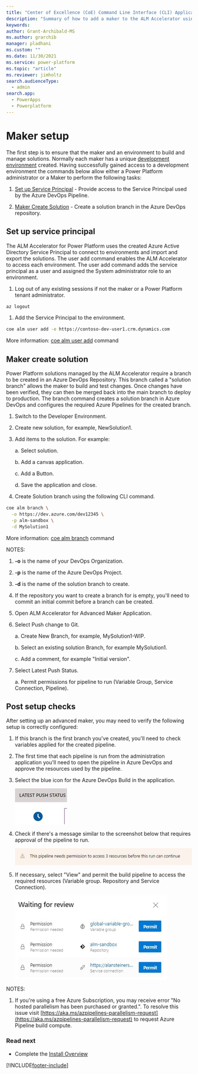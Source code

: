 ```yaml
---
title: "Center of Excellence (CoE) Command Line Interface (CLI) Application Lifecycle Management (ALM) Accelerator maker setup"
description: "Summary of how to add a maker to the ALM Accelerator using the Center of Excellence (CoE) Command Line Interface (CLI)"
keywords: 
author: Grant-Archibald-MS
ms.author: grarchib
manager: pladhani
ms.custom: ""
ms.date: 11/30/2021
ms.service: power-platform
ms.topic: "article"
ms.reviewer: jimholtz
search.audienceType: 
  - admin
search.app: 
  - PowerApps
  - Powerplatform
---
```


# Maker setup

The first step is to ensure that the maker and an environment to build and manage solutions. Normally each maker has a unique [development environment](./development-environments.md) created. Having successfully gained access to a development environment the commands below allow either a Power Platform administrator or a Maker to perform the following tasks:

1. [Set up Service Principal](#set-up-service-principal) - Provide access to the Service Principal used by the Azure DevOps Pipeline.

1. [Maker Create Solution](#maker-create-solution) - Create a solution branch in the Azure DevOps repository.

## Set up service principal

The ALM Accelerator for Power Platform uses the created Azure Active Directory Service Principal to connect to environments and import and export the solutions. The user add command enables the ALM Accelerator to access each environment. The user add command adds the service principal as a user and assigned the System administrator role to an environment.

1. Log out of any existing sessions if not the maker or a Power Platform tenant administrator.

```bash
az logout

```

1. Add the Service Principal to the environment.

```bash
coe alm user add -e https://contoso-dev-user1.crm.dynamics.com
```

More information: [coe alm user add](https://github.com/microsoft/coe-starter-kit/tree/main/coe-cli/docs/help/alm/user/add.md) command

## Maker create solution

Power Platform solutions managed by the ALM Accelerator require a branch to be created in an Azure DevOps Repository. This branch called a "solution branch" allows the maker to build and test changes. Once changes have been verified, they can then be merged back into the main branch to deploy to production. The branch command creates a solution branch in Azure DevOps and configures the required Azure Pipelines for the created branch.

1. Switch to the Developer Environment.

1. Create new solution, for example,  NewSolution1.

1. Add items to the solution. For example:

   a. Select solution.

   b. Add a canvas application.

   c. Add a Button.

   d. Save the application and close.

1. Create Solution branch using the following CLI command.

```bash
coe alm branch \
  -o https://dev.azure.com/dev12345 \
  -p alm-sandbox \
  -d MySolution1

```

More information: [coe alm branch](https://github.com/microsoft/coe-starter-kit/tree/main/coe-cli/docs/help/alm/branch.md) command

NOTES:

1. **-o** is the name of your DevOps Organization.

1. **-p** is the name of the Azure DevOps Project.

1. **-d** is the name of the solution branch to create.

1. If the repository you want to create a branch for is empty, you'll need to commit an initial commit before a branch can be created.

1. Open ALM Accelerator for Advanced Maker Application.

1. Select Push change to Git.

   a. Create New Branch, for example,  MySolution1-WIP.

   b. Select an existing solution Branch, for example MySolution1.

   c. Add a comment, for example "Initial version".

1. Select Latest Push Status.

   a. Permit permissions for pipeline to run (Variable Group, Service Connection, Pipeline).

## Post setup checks

After setting up an advanced maker, you may need to verify the following setup is correctly configured:

1. If this branch is the first branch you've created, you'll need to check variables applied for the created pipeline.

1. The first time that each pipeline is run from the administration application you'll need to open the pipeline in Azure DevOps and approve the resources used by the pipeline.

1. Select the blue icon for the Azure DevOps Build in the application.

   ![Latest Push Status](../media/latest-push-status.jpg)

1. Check if there's a message similar to the screenshot below that requires approval of the pipeline to run.

   ![Azure DevOps Permissions](../media/devops-pipeline-permissions.jpg)

1. If necessary, select "View" and permit the build pipeline to access the required resources (Variable group. Repository and Service Connection).

   ![Azure DevOps Permit](../media/devops-pipeline-permit.jpg)

NOTES:

1. If you're using a free Azure Subscription, you may receive error "No hosted parallelism has been purchased or granted.". To resolve this issue visit [https://aka.ms/azpipelines-parallelism-request](https://aka.ms/azpipelines-parallelism-request) to request Azure Pipeline build compute.

### Read next

- Complete the [Install Overview](./overview.md#install-overview)

[!INCLUDE[footer-include](../../../../includes/footer-banner.md)]
